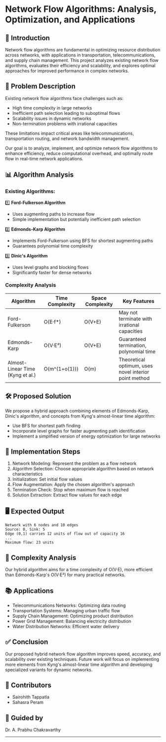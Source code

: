 # Network Flow Algorithms: Analysis, Optimization, and Applications

## 📜 Introduction

Network flow algorithms are fundamental in optimizing resource distribution across networks, with applications in transportation, telecommunications, and supply chain management. This project analyzes existing network flow algorithms, evaluates their efficiency and scalability, and explores optimal approaches for improved performance in complex networks.

## 🎯 Problem Description

Existing network flow algorithms face challenges such as:
- High time complexity in large networks
- Inefficient path selection leading to suboptimal flows
- Scalability issues in dynamic networks
- Non-termination problems with irrational capacities

These limitations impact critical areas like telecommunications, transportation routing, and network bandwidth management.

Our goal is to analyze, implement, and optimize network flow algorithms to enhance efficiency, reduce computational overhead, and optimally route flow in real-time network applications.

## 📊 Algorithm Analysis

### Existing Algorithms:

1️⃣ **Ford-Fulkerson Algorithm**
   - Uses augmenting paths to increase flow
   - Simple implementation but potentially inefficient path selection

2️⃣ **Edmonds-Karp Algorithm**
   - Implements Ford-Fulkerson using BFS for shortest augmenting paths
   - Guarantees polynomial time complexity

3️⃣ **Dinic's Algorithm**
   - Uses level graphs and blocking flows
   - Significantly faster for dense networks

### Complexity Analysis

| Algorithm | Time Complexity | Space Complexity | Key Features |
|-----------|-----------------|-------------------|--------------|
| Ford-Fulkerson | O(E·f*) | O(V+E) | May not terminate with irrational capacities |
| Edmonds-Karp | O(V·E²) | O(V+E) | Guaranteed termination, polynomial time |
| Almost-Linear Time (Kyng et al.) | O(m^(1+o(1))) | O(m) | Theoretical optimum, uses novel interior point method |

## 🛠️ Proposed Solution

We propose a hybrid approach combining elements of Edmonds-Karp, Dinic's algorithm, and concepts from Kyng's almost-linear time algorithm:

- Use BFS for shortest path finding
- Incorporate level graphs for faster augmenting path identification
- Implement a simplified version of energy optimization for large networks

## 🚀 Implementation Steps

1. Network Modeling: Represent the problem as a flow network
2. Algorithm Selection: Choose appropriate algorithm based on network characteristics
3. Initialization: Set initial flow values
4. Flow Augmentation: Apply the chosen algorithm's approach
5. Termination Check: Stop when maximum flow is reached
6. Solution Extraction: Extract flow values for each edge

## 🖥️ Expected Output

```
Network with 6 nodes and 10 edges
Source: 0, Sink: 5
Edge (0,1) carries 12 units of flow out of capacity 16
...
Maximum flow: 23 units
```

## 📐 Complexity Analysis

Our hybrid algorithm aims for a time complexity of O(V·E), more efficient than Edmonds-Karp's O(V·E²) for many practical networks.

## 📚 Applications

- Telecommunications Networks: Optimizing data routing
- Transportation Systems: Managing urban traffic flow
- Supply Chain Management: Optimizing product distribution
- Power Grid Management: Balancing electricity distribution
- Water Distribution Networks: Efficient water delivery

## ✅ Conclusion

Our proposed hybrid network flow algorithm improves speed, accuracy, and scalability over existing techniques. Future work will focus on implementing more elements from Kyng's almost-linear time algorithm and developing specialized variants for dynamic networks.

## 📌 Contributors
- Sairohith Tappatla
- Sahasra Peram

## 📌 Guided by
Dr. A. Prabhu Chakravarthy

---
